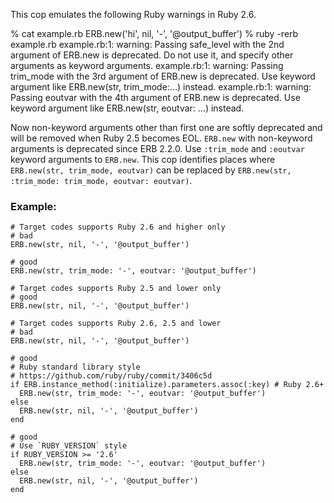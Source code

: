 
This cop emulates the following Ruby warnings in Ruby 2.6.

% cat example.rb
ERB.new('hi', nil, '-', '@output_buffer')
% ruby -rerb example.rb
example.rb:1: warning: Passing safe_level with the 2nd argument of
ERB.new is deprecated. Do not use it, and specify other arguments as
keyword arguments.
example.rb:1: warning: Passing trim_mode with the 3rd argument of
ERB.new is deprecated. Use keyword argument like
ERB.new(str, trim_mode:...) instead.
example.rb:1: warning: Passing eoutvar with the 4th argument of ERB.new
is deprecated. Use keyword argument like ERB.new(str, eoutvar: ...)
instead.

Now non-keyword arguments other than first one are softly deprecated
and will be removed when Ruby 2.5 becomes EOL.
`ERB.new` with non-keyword arguments is deprecated since ERB 2.2.0.
Use `:trim_mode` and `:eoutvar` keyword arguments to `ERB.new`.
This cop identifies places where `ERB.new(str, trim_mode, eoutvar)` can
be replaced by `ERB.new(str, :trim_mode: trim_mode, eoutvar: eoutvar)`.

### Example:
    # Target codes supports Ruby 2.6 and higher only
    # bad
    ERB.new(str, nil, '-', '@output_buffer')

    # good
    ERB.new(str, trim_mode: '-', eoutvar: '@output_buffer')

    # Target codes supports Ruby 2.5 and lower only
    # good
    ERB.new(str, nil, '-', '@output_buffer')

    # Target codes supports Ruby 2.6, 2.5 and lower
    # bad
    ERB.new(str, nil, '-', '@output_buffer')

    # good
    # Ruby standard library style
    # https://github.com/ruby/ruby/commit/3406c5d
    if ERB.instance_method(:initialize).parameters.assoc(:key) # Ruby 2.6+
      ERB.new(str, trim_mode: '-', eoutvar: '@output_buffer')
    else
      ERB.new(str, nil, '-', '@output_buffer')
    end

    # good
    # Use `RUBY_VERSION` style
    if RUBY_VERSION >= '2.6'
      ERB.new(str, trim_mode: '-', eoutvar: '@output_buffer')
    else
      ERB.new(str, nil, '-', '@output_buffer')
    end
